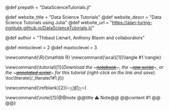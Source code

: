<!--
Add here global page variables to use throughout your
website.
The website_* must be defined for the RSS to work
-->
@def prepath = "DataScienceTutorials.jl"

@def website_title = "Data Science Tutorials"
@def website_descr = "Data Science Tutorials using Julia"
@def website_url   = "https://alan-turing-institute.github.io/DataScienceTutorials.jl/"

@def author = "Thibaut Lienart, Anthony Blaom and collaborators"

@def mintoclevel = 2 <!-- toc starts at h2 onwards -->
@def maxtoclevel = 3 <!-- toc stops at h3 included -->

<!--
Add here global latex commands to use throughout your
pages. It can be math commands but does not need to be.
For instance:
* \newcommand{\phrase}{This is a long phrase to copy.}
-->
\newcommand{\R}{\mathbb R}
\newcommand{\scal}[1]{\langle #1 \rangle}

\newcommand{\tutorial}[1]{*Download the* ~~~<a href="https://raw.githubusercontent.com/alan-turing-institute/MLJTutorials/gh-pages/generated/notebooks/!#1.ipynb" target="_blank"><em>notebook</em></a>~~~, *the* ~~~<a href="https://raw.githubusercontent.com/alan-turing-institute/MLJTutorials/gh-pages/generated/scripts/!#1-raw.jl" target="_blank"><em>raw script</em></a>~~~, *or the* ~~~<a href="https://raw.githubusercontent.com/alan-turing-institute/MLJTutorials/gh-pages/generated/scripts/!#1.jl" target="_blank"><em>annotated script</em></a>~~~ *for this tutorial (right-click on the link and save).* <!--_-->\toc\literate{/_literate/!#1.jl}} <!--_-->

\newcommand{\refblank}[2]{~~~<a href="!#2" target="_blank">~~~!#1~~~</a>~~~}

\newcommand{\note}[1]{@@note @@title ⚠ Note@@ @@content #1 @@ @@}
